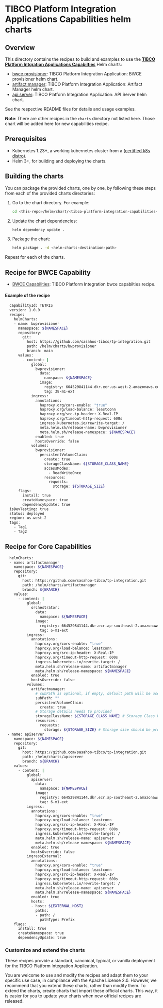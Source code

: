 # TIBCO Platform Integration Applications Capabilities helm charts

## Overview

This directory contains the recipes to build and examples to use the [**TIBCO Platform Intgration Applications Capabilties**](https://github.com/sasahoo-tibco/tp-integration) Helm charts:

- [bwce provisioner](https://github.com/sasahoo-tibco/tp-integration/blob/main/helm/charts/bwprovisioner/README.md): TIBCO Platform Integration Application: BWCE provisioner helm chart.
- [artifact manager](https://github.com/sasahoo-tibco/tp-integration/blob/main/helm/charts/artifactmanager/README.md): TIBCO Platform Integration Application: Artifact Manager helm chart.
- [api server](https://github.com/sasahoo-tibco/tp-integration/blob/main/helm/charts/apiserver/README.md): TIBCO Platform Integration Application: API Server  helm chart.

See the respective README files for details and usage examples.

**Note**: There are other recipes in the `charts` directory not listed here.
Those chart will be added here for new capabilities recipe.

## Prerequisites

- Kubernetes 1.23+, a working kubernetes cluster from a ([certified k8s distro](https://www.cncf.io/certification/software-conformance/)).
- Helm 3+, for building and deploying the charts.

## Building the charts

You can package the provided charts, one by one, by following these steps from each of the provided charts directories:

1. Go to the chart directory. For example:
    ```bash
    cd <this-repo>/helm/chart/<tibco-platform-integration-capabilities-chart>
    ```

2. Update the chart dependencies:
    ```bash
    helm dependency update .
    ```

3. Package the chart:
    ```bash
    helm package . -d <helm-charts-destination-path>
    ```

Repeat for each of the charts.

## Recipe for BWCE Capability

- [BWCE Capabilities](https://github.com/sasahoo-tibco/tp-integration/blob/main/helm/recipe/bwce-capabilities.yaml): TIBCO Platform Integration bwce capabilties recipe.
#### Example of the recipe
```bash
  capabilityId: TETRIS
  version: 1.0.0
  recipe:
    helmCharts:
    - name: bwprovisioner
      namespace: ${NAMESPACE}
      repository:
        git:
          host: https://github.com/sasahoo-tibco/tp-integration.git
          path: /helm/charts/bwprovisioner
          branch: main
      values:
        - content: |
            global:
              bwprovisioner:
                data:
                  namspace: ${NAMESPACE}
                image:
                  registry: 664529841144.dkr.ecr.us-west-2.amazonaws.com
                  tag: 38-m1-ext
            ingress:
              annotations:
                haproxy.org/cors-enable: "true"
                haproxy.org/load-balance: leastconn
                haproxy.org/src-ip-header: X-Real-IP
                haproxy.org/timeout-http-request: 600s
                ingress.kubernetes.io/rewrite-target: /
                meta.helm.sh/release-name: bwprovisioner
                meta.helm.sh/release-namespace: ${NAMESPACE}
              enabled: true
              hostsOverride: false
            volumes:
              bwprovisioner:
                persistentVolumeClaim:
                  create: true
                  storageClassName: ${STORAGE_CLASS_NAME}
                  accessModes:
                    - ReadWriteOnce
                  resources:
                    requests:
                      storage: ${STORAGE_SIZE}
      flags:
        install: true
        createNamespace: true
        dependencyUpdate: true
  isDevTesting: true
  status: deployed
  region: us-west-2
  tags:
    - Tag1
    - Tag2

 ```

## Recipe for Core Capabilities

```bash
  helmCharts:
  - name: artifactmanager
    namespace: ${NAMESPACE}
    repository:
      git:
        host: https://github.com/sasahoo-tibco/tp-integration.git
        path: /helm/charts/artifactmanager
        branch: ${BRANCH}
    values:
      - content: |
          global:
            orchestrator:
              data:
                namspace: ${NAMESPACE}
              image:
                registry: 664529841144.dkr.ecr.ap-southeast-2.amazonaws.com
                tag: 6-m1-ext
          ingress:
            annotations:
              haproxy.org/cors-enable: "true"
              haproxy.org/load-balance: leastconn
              haproxy.org/src-ip-header: X-Real-IP
              haproxy.org/timeout-http-request: 600s
              ingress.kubernetes.io/rewrite-target: /
              meta.helm.sh/release-name: artifactmanager
              meta.helm.sh/release-namespace: ${NAMESPACE}
            enabled: true
            hostsOverride: false
          volumes:
            artifactmanager:
              # subPath is optional, if empty, default path will be used 
              subPath: ""  
              persistentVolumeClaim:
                create: true
              # Storage details needs to provided  
              storageClassName: ${STORAGE_CLASS_NAME} # Storage Class Name is compulsory
              resources:
                requests:
                  storage: ${STORAGE_SIZE} # Storage size should be provided
 - name: apiserver
    namespace: ${NAMESPACE}
    repository:
      git:
        host: https://github.com/sasahoo-tibco/tp-integration.git
        path: /helm/charts/apiserver
        branch: ${BRANCH}
    values:
      - content: |
          global:
            apiserver:
              data:
                namspace: ${NAMESPACE}
              image:
                registry: 664529841144.dkr.ecr.ap-southeast-2.amazonaws.com
                tag: 6-m1-ext
          ingress:
            annotations:
              haproxy.org/cors-enable: "true"
              haproxy.org/load-balance: leastconn
              haproxy.org/src-ip-header: X-Real-IP
              haproxy.org/timeout-http-request: 600s
              ingress.kubernetes.io/rewrite-target: /
              meta.helm.sh/release-name: apiserver
              meta.helm.sh/release-namespace: ${NAMESPACE}
            enabled: true
            hostsOverride: false
          ingressExternal:
            annotations:
              haproxy.org/cors-enable: "true"
              haproxy.org/load-balance: leastconn
              haproxy.org/src-ip-header: X-Real-IP
              haproxy.org/timeout-http-request: 600s
              ingress.kubernetes.io/rewrite-target: /
              meta.helm.sh/release-name: apiserver
              meta.helm.sh/release-namespace: ${NAMESPACE}
            enabled: true
            hosts:
            - host: ${EXTERNAL_HOST}
              paths:
              - path: /
                pathType: Prefix
    flags:
      install: true
      createNamespace: true
      dependencyUpdate: true
 ```


### Customize and extend the charts

These recipes provide a standard, canonical, typical, or vanilla deployment for the TIBCO Platform Integration Application.

You are welcome to use and modify the recipes and adapt them to your specific use case, in compliance with the Apache License 2.0.
However, we recommend that you extend these charts, rather than modify them.
To extend the charts, create charts that import these official charts.
This way, it is easier for you to update your charts when new official recipes are released.
